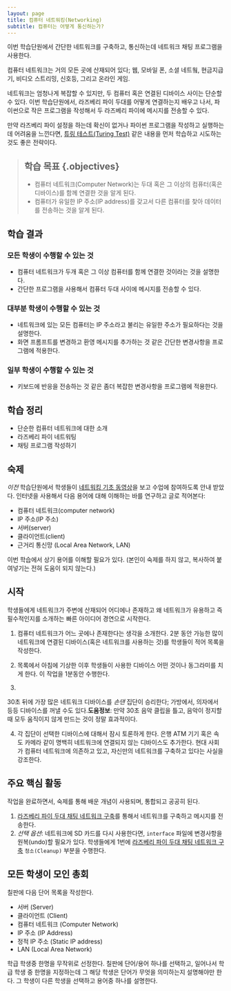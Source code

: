 ```yaml
---
layout: page
title: 컴퓨터 네트워킹(Networking)
subtitle: 컴퓨터는 어떻게 통신하는가?
---
```


이번 학습단원에서 간단한 네트워크를 구축하고, 통신하는데 네트워크 채팅 프로그램을 사용한다.

컴퓨터 네트워크는 거의 모든 곳에 산재되어 있다; 웹, 모바일 폰, 소셜 네트웤, 현금지급기, 비디오 스트리밍,
신호등, 그리고 온라인 게임.

네트워크는 엄청나게 복잡할 수 있지만, 두 컴퓨터 혹은 연결된 디바이스 사이는 단순할 수 있다.
이번 학습단원에서, 라즈베리 파이 두대를 어떻게 연결하는지 배우고 나서, 
파이썬으로 작은 프로그램을 작성해서 두 라즈베리 파이에 메시지를 전송할 수 있다.

만약 라즈베리 파이 설정을 하는데 확신이 없거나 파이썬 프로그램을 작성하고 실행하는데 어려움을 느낀다면,
[튜링 테스트(Turing Test)](http://www.xwmooc.net/computationalthinking/unplugged/06-part/21-turing.html) 같은 내용을 먼저 학습하고 시도하는 것도 좋은 전략이다.

> ## 학습 목표 {.objectives}
>
> *   컴퓨터 네트워크(Computer Network)는 두대 혹은 그 이상의 컴퓨터(혹은 디바이스)를 함께 연결한 것을 알게 된다.
> *   컴퓨터가 유일한 IP 주소(IP address)를 갖고서 다른 컴퓨터를 찾아 데이터를 전송하는 것을 알게 된다.


## 학습 결과

### 모든 학생이 수행할 수 있는 것

- 컴퓨터 네트워크가 두개 혹은 그 이상 컴퓨터를 함께 연결한 것이라는 것을 설명한다.
- 간단한 프로그램을 사용해서 컴퓨터 두대 사이에 메시지를 전송할 수 있다.

### 대부분 학생이 수행할 수 있는 것

- 네트워크에 있는 모든 컴퓨터는 IP 주소라고 불리는 유일한 주소가 필요하다는 것을 설명한다.
- 화면 프롬프트를 변경하고 환영 메시지를 추가하는 것 같은 간단한 변경사항을 프로그램에 적용한다.

### 일부 학생이 수행할 수 있는 것

- 키보드에 반응을 전송하는 것 같은 좀더 복잡한 변경사항을 프로그램에 적용한다.

## 학습 정리

- 단순한 컴퓨터 네트워크에 대한 소개
- 라즈베리 파이 네트워팅
- 채팅 프로그램 작성하기

## 숙제

*이전* 학습단원에서 학생들이 [네트워킹 기초 동영상](http://www.youtube.com/watch?v=kNJZ-v263zc)을 보고 수업에 참여하도록 안내 받았다. 인터넷을 사용해서 다음 용어에 대해 이해하는 바를 연구하고 글로 적어본다: 

- 컴퓨터 네트워크(computer network)  
- IP 주소(IP 주소)  
- 서버(server)  
- 클라이언트(client)  
- 근거리 통신망 (Local Area Network, LAN)  

이번 학습에서 상기 용어를 이해할 필요가 있다. (본인이 숙제를 하지 않고, 복사하여 붙여넣기는 전혀 도움이 되지 않는다.)

## 시작

학생들에게 네트워크가 주변에 산재되어 어디에나 존재하고 왜 네트워크가 유용하고 즉 필수적인지를 소개하는 빠른 아이디어 경연으로 시작한다. 

1. 컴퓨터 네트워크가 어느 곳에나 존재한다는 생각을 소개한다. 2분 동안 가능한 많이 네트워크에 연결된 디바이스(혹은 네트워크를 사용하는 것)를 학생들이 적어 목록을 작성한다.  

2. 목록에서 아침에 기상한 이후 학생들이 사용한 디바이스 어떤 것이나 동그라미를 치게 한다. 이 작업을 1분동안 수행한다.  

3. 
30초 뒤에 가장 많은 네트워크 디바이스를 *손댄* 집단이 승리한다; 가방에서, 의자에서 등등 디바이스를 꺼낼 수도 있다.**도움정보**: 만약 30초 음악 클립을 틀고, 음악이 정지할 때 모두 움직이지 않게 만드는 것이 정말 효과적이다.

4. 각 집단이 선택한 디바이스에 대해서 잠시 토론하게 한다. 은행 ATM 기기 혹은 속도 카메라 같이 명백히 네트워크에 연결되지 않는 디바이스도 추가한다. 현대 사회가 컴퓨터 네트워크에 의존하고 있고, 자신만의 네트워크를 구축하고 있다는 사실을 강조한다.

## 주요 핵심 활동

작업을 완료하면서, 숙제를 통해 배운 개념이 사용되며, 통합되고 공공히 된다.

1. [라즈베리 파이 두대 채팅 네트워크 구축](https://www.raspberrypi.org/learning/networking-lessons/lesson-1/student-instructions-1.md)를 통해서 네트워크를 구축하고 메시지를 전송한다.  
2. *선택 옵션*: 네트워크에 SD 카드를 다시 사용한다면, `interface` 파일에 변경사항을 원복(undo)할 필요가 있다.
학생들에게 1번에 [라즈베리 파이 두대 채팅 네트워크 구축](https://www.raspberrypi.org/learning/networking-lessons/lesson-1/student-instructions-1.md) `청소(Cleanup)` 부분을 수행한다.

## 모든 학생이 모인 총회

칠판에 다음 단어 목록을 작성한다.

- 서버 (Server)  
- 클라이언트 (Client)  
- 컴퓨터 네트워크 (Computer Network)  
- IP 주소 (IP Address)  
- 정적 IP 주소 (Static IP address)  
- LAN (Local Area Network)

학급 학생중 한명을 무작위로 선정한다. 칠판에 단어/용어 하나를 선택하고, 일어나서 학급 학생 중 한명을 지정하는데 그 해당 학생은 단어가 무엇을 의미하는지 설명해야만 한다. 그 학생이 다른 학생을 선택하고 용어중 하나를 설명한다. 
